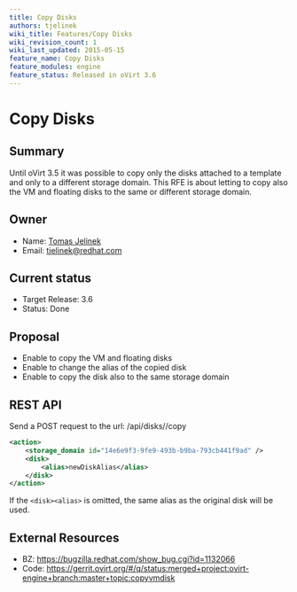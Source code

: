 ```yaml
---
title: Copy Disks
authors: tjelinek
wiki_title: Features/Copy Disks
wiki_revision_count: 1
wiki_last_updated: 2015-05-15
feature_name: Copy Disks
feature_modules: engine
feature_status: Released in oVirt 3.6
---
```


# Copy Disks

## Summary

Until oVirt 3.5 it was possible to copy only the disks attached to a template and only to a different storage domain. This RFE is about letting to copy also the VM and floating disks to the same or different storage domain.

## Owner

*   Name: [Tomas Jelinek](User:TJelinek)
*   Email: <tjelinek@redhat.com>

## Current status

*   Target Release: 3.6
*   Status: Done

## Proposal

*   Enable to copy the VM and floating disks
*   Enable to change the alias of the copied disk
*   Enable to copy the disk also to the same storage domain

## REST API

Send a POST request to the url: /api/disks/<disk id>/copy

```xml
<action>
    <storage_domain id="14e6e9f3-9fe9-493b-b9ba-793cb441f9ad" />
    <disk>
        <alias>newDiskAlias</alias>
    </disk>
</action>
```

If the `<disk><alias>` is omitted, the same alias as the original disk will be used.

## External Resources

*   BZ: <https://bugzilla.redhat.com/show_bug.cgi?id=1132066>
*   Code: <https://gerrit.ovirt.org/#/q/status:merged+project:ovirt-engine+branch:master+topic:copyvmdisk>
